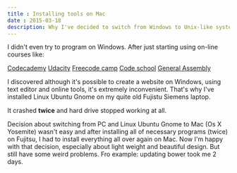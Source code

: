 ```yaml
---
title : Installing tools on Mac
date : 2015-03-18
description: Why I've decided to switch from Windows to Unix-like systems and why it wasn't easy
---
```


I didn't even try to program on Windows. After just starting using on-line courses like:

 [Codecademy](http://www.codecademy.com/coreSurfer58365)
 [Udacity](https://profiles.udacity.com/u/dorotacieslinska)
 [Freecode camp](http://www.freecodecamp.com/)
 [Code school](https://www.codeschool.com/courses/javascript-road-trip-part-1)
 [General Assembly](https://generalassemb.ly/)

I discovered although it's possible to create a website on Windows, using text editor and online tools, it's extremely inconvenient. That's why I've installed Linux Ubuntu Gnome on my quite old Fujistu Siemens laptop.

It crashed **twice** and hard drive stopped working at all.

Decision about switching from PC and Linux Ubuntu Gnome to Mac (Os X Yosemite) wasn't easy and after installing all of necessary programs (twice) on Fujitsu, I had to install everything all over again on Mac. Now I'm happy with that decision, especially about light weight and beautiful design. But still have some weird problems. Fro example: updating bower took me 2 days.
